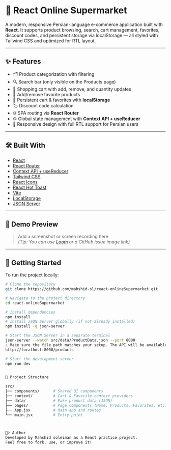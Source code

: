 # 🛒 React Online Supermarket

A modern, responsive Persian-language e-commerce application built with **React**. It supports product browsing, search, cart management, favorites, discount codes, and persistent storage via localStorage — all styled with Tailwind CSS and optimized for RTL layout.

---

## ✨ Features

- 🗂️ Product categorization with filtering
- 🔍 Search bar (only visible on the Products page)
- 🛒 Shopping cart with add, remove, and quantity updates
- 💖 Add/remove favorite products
- 💾 Persistent cart & favorites with **localStorage**
- 🏷️ Discount code calculation
- 🌐 SPA routing via **React Router**
- ⚙️ Global state management with **Context API + useReducer**
- 📱 Responsive design with full RTL support for Persian users

---

## 🛠️ Built With

- [React](https://reactjs.org/)
- [React Router](https://reactrouter.com/)
- [Context API + useReducer](https://reactjs.org/docs/hooks-reference.html#usereducer)
- [Tailwind CSS](https://tailwindcss.com/)
- [React Icons](https://react-icons.github.io/react-icons/)
- [React Hot Toast](https://react-hot-toast.com/)
- [Vite](https://vitejs.dev/)
- [LocalStorage](https://developer.mozilla.org/en-US/docs/Web/API/Window/localStorage)
- [JSON Server](https://github.com/typicode/json-server)

---

## 📸 Demo Preview

> Add a screenshot or screen recording here  
> *(Tip: You can use [Loom](https://www.loom.com/) or a GitHub issue image link)*

---

## 🚀 Getting Started

To run the project locally:

```bash
# Clone the repository
git clone https://github.com/mahshid-sl/react-onlineSupermarket.git

# Navigate to the project directory
cd react-onlineSupermarket

# Install dependencies
npm install
# Install JSON Server globally (if not already installed)
npm install -g json-server

# Start the JSON Server in a separate terminal
json-server --watch src/data/ProductData.json --port 8000
⚠️ Make sure the file path matches your setup. The API will be available at:
http://localhost:8000/products

# Start the development server
npm run dev


📁 Project Structure

src/
├── components/      # Shared UI components
├── context/         # Cart & Favorite context providers
├── data/            # Fake product data (JSON)
├── pages/           # Page components (Home, Products, Favorites, etc.)
├── App.jsx          # Main app and routes
└── main.jsx         # Entry point



🙋‍♀️ Author
Developed by Mahshid soleiman as a React practice project.
Feel free to fork, use, or improve it!

